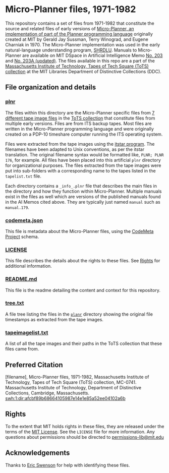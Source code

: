 # Micro-Planner files, 1971-1982 
This repository contains a set of files from 1971-1982 that constitute the source and related files of early versions of [Micro-Planner, an implementation of part of the Planner programming language](https://en.wikipedia.org/wiki/Planner_(programming_language)#Micro-planner_implementation) originally created at MIT by Gerald Jay Sussman, Terry Winograd, and Eugene Charniak in 1970. The Micro-Planner implementation was used in the early natural-language understanding program, [SHRDLU](https://en.wikipedia.org/wiki/SHRDLU). Manuals to Micro-Planner are available on MIT DSpace in Artificial Intelligence Memo [No. 203](http://hdl.handle.net/1721.1/5833) and [No. 203A (updated)](http://hdl.handle.net/1721.1/6184). The files available in this repo are a part of the [Massachusetts Institute of Technology, Tapes of Tech Square (ToTS) collection](https://archivesspace.mit.edu/repositories/2/resources/1265) at the MIT Libraries Department of Distinctive Collections (DDC).
## File organization and details
### [plnr](../main/plnr)
The files within this directory are the Micro-Planner specific files from [7 different tape image files](../main/tapeimagelist.txt) in the [ToTS collection](https://archivesspace.mit.edu/repositories/2/resources/1265) that constitute files from multiple early versions. Files are from ITS backup tapes. Most files are written in the Micro-Planner programming language and were originally created on a PDP-10 timeshare computer running the ITS operating system.  

Files were extracted from the tape images using the [itstar program](https://github.com/PDP-10/itstar). The filenames have been adapted to Unix conventions, as per the itstar translation. The original filename syntax would be formatted like, `PLNR; PLNR 176`, for example. All files have been placed into this artificial `plnr` directory for organizational purposes. The files extracted from the tape images were put into sub-folders with a corresponding name to the tapes listed in the `tapelist.txt` file.

Each directory contains a `_info_.plnr` file that describes the main files in the directory and how they function within Micro-Planner. Multiple manuals exist in the files as well which are versions of the published manuals found in the AI Memos cited above. They are typically just named `manual` such as `manual.179`.
### [codemeta.json](../main/codemeta.json)
This file is metadata about the Micro-Planner files, using the [CodeMeta Project](https://codemeta.github.io/) schema.
### [LICENSE](../main/LICENSE)
This file describes the details about the rights to these files. See [Rights](#rights) for additional information.
### [README.md](../main/README.md)
This file is the readme detailing the content and context for this repository.
### [tree.txt](../main/tree.txt)
A file tree listing the files in the [`planr`](../main/planr) directory showing the original file timestamps as extracted from the tape images.
### [tapeimagelist.txt](../main/tapeimagelist.txt)
A list of all the tape images and their paths in the ToTS collection that these files came from.

## Preferred Citation
[filename], Micro-Planner files, 1971-1982, Massachusetts Institute of Technology, Tapes of Tech Square (ToTS) collection, MC-0741. Massachusetts Institute of Technology, Department of Distinctive Collections, Cambridge, Massachusetts. [swh:1:dir:afcbf89b68664105987e14e1e85a52ee04102a6b](https://archive.softwareheritage.org/swh:1:dir:afcbf89b68664105987e14e1e85a52ee04102a6b)
## Rights
To the extent that MIT holds rights in these files, they are released under the terms of the [MIT License](https://opensource.org/licenses/MIT). See the `LICENSE` file for more information. Any questions about permissions should be directed to [permissions-lib@mit.edu](mailto:permissions-lib@mit.edu)
## Acknowledgements
Thanks to [Eric Swenson](https://github.com/eswenson1) for help with identifying these files.